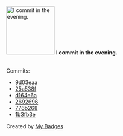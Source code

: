<img src="https://my-badges.github.io/my-badges/evening-commits.png" alt="I commit in the evening." title="I commit in the evening." width="128">
<strong>I commit in the evening.</strong>
<br><br>

Commits:

- <a href="https://github.com/VatsalSy/Vatsal_CV/commit/9d03eaa8f738fc26c58fc597ca5e7d56e3863624">9d03eaa</a>
- <a href="https://github.com/VatsalSy/Drop-impact-on-viscous-liquid-films/commit/25a538ff1e6d2ffb39e8865481d493b79d70bbf3">25a538f</a>
- <a href="https://github.com/VatsalSy/Drop-impact-on-viscous-liquid-films/commit/d164e6a59e5ccb721260ea6a5ceac3acc23f5370">d164e6a</a>
- <a href="https://github.com/VatsalSy/RemindersSync/commit/2692696286cd2c1157407458b93e2422a61657df">2692696</a>
- <a href="https://github.com/VatsalSy/VatsalSy.github.io/commit/776b268e85f482e0fec08bba89b255c0ca820308">776b268</a>
- <a href="https://github.com/VatsalSy/VatsalSy.github.io/commit/1b3fb3ee5a36475fc8183b8b077d25c8aba3389b">1b3fb3e</a>


Created by <a href="https://github.com/my-badges/my-badges">My Badges</a>
